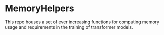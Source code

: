 # MemoryHelpers
This repo houses a set of ever increasing functions for computing memory usage and requirements in the training of transformer models. 
